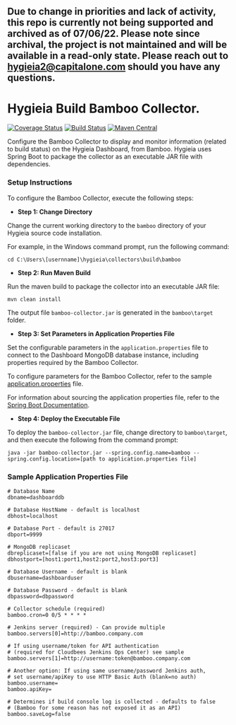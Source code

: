 ## Due to change in priorities and lack of activity, this repo is currently not being supported and archived as of 07/06/22. Please note since archival, the project is not maintained and will be available in a read-only state. Please reach out to hygieia2@capitalone.com should you have any questions.
<!---
    Licensed to the Apache Software Foundation (ASF) under one or more
    contributor license agreements.  See the NOTICE file distributed with
    this work for additional information regarding copyright ownership.
    The ASF licenses this file to You under the Apache License, Version 2.0
    (the "License"); you may not use this file except in compliance with
    the License.  You may obtain a copy of the License at
    
        http://www.apache.org/licenses/LICENSE-2.0
    
    Unless required by applicable law or agreed to in writing, software
    distributed under the License is distributed on an "AS IS" BASIS,
    WITHOUT WARRANTIES OR CONDITIONS OF ANY KIND, either express or implied.
    See the License for the specific language governing permissions and
    limitations under the License.
-->
Hygieia Build Bamboo Collector.
===============================

[![Coverage Status](https://coveralls.io/repos/github/Hygieia/hygieia-build-bamboo-collector/badge.svg?branch=master)](https://coveralls.io/github/Hygieia/hygieia-build-bamboo-collector?branch=master)
[![Build Status](https://travis-ci.org/Hygieia/hygieia-build-bamboo-collector.svg?branch=master)](https://travis-ci.org/Hygieia/hygieia-build-bamboo-collector)
[![Maven Central](https://maven-badges.herokuapp.com/maven-central/com.capitalone.dashboard/bambood-build-collector/badge.svg)](https://maven-badges.herokuapp.com/maven-central/com.capitalone.dashboard/bambood-build-collector/)

Configure the Bamboo Collector to display and monitor information (related to build status) on the Hygieia Dashboard, from Bamboo. Hygieia uses Spring Boot to package the collector as an executable JAR file with dependencies.

### Setup Instructions

To configure the Bamboo Collector, execute the following steps:

*   **Step 1: Change Directory**

Change the current working directory to the `bamboo` directory of your Hygieia source code installation.

For example, in the Windows command prompt, run the following command:

```
cd C:\Users\[usernname]\hygieia\collectors\build\bamboo
```

*   **Step 2: Run Maven Build**

Run the maven build to package the collector into an executable JAR file:

``` 
mvn clean install
```

The output file `bamboo-collector.jar` is generated in the `bamboo\target` folder.

*   **Step 3: Set Parameters in Application Properties File**

Set the configurable parameters in the `application.properties` file to connect to the Dashboard MongoDB database instance, including properties required by the Bamboo Collector.

To configure parameters for the Bamboo Collector, refer to the sample [application.properties](#sample-application-properties-file) file.

For information about sourcing the application properties file, refer to the [Spring Boot Documentation](http://docs.spring.io/spring-boot/docs/current-SNAPSHOT/reference/htmlsingle/#boot-features-external-config-application-property-files).

*   **Step 4: Deploy the Executable File**

To deploy the `bamboo-collector.jar` file, change directory to `bamboo\target`, and then execute the following from the command prompt:

```
java -jar bamboo-collector.jar --spring.config.name=bamboo --spring.config.location=[path to application.properties file]
```

### Sample Application Properties File

```properties
# Database Name
dbname=dashboarddb

# Database HostName - default is localhost
dbhost=localhost

# Database Port - default is 27017
dbport=9999

# MongoDB replicaset
dbreplicaset=[false if you are not using MongoDB replicaset]
dbhostport=[host1:port1,host2:port2,host3:port3]

# Database Username - default is blank
dbusername=dashboarduser

# Database Password - default is blank
dbpassword=dbpassword

# Collector schedule (required)
bamboo.cron=0 0/5 * * * *

# Jenkins server (required) - Can provide multiple
bamboo.servers[0]=http://bamboo.company.com

# If using username/token for API authentication
# (required for Cloudbees Jenkins Ops Center) see sample
bamboo.servers[1]=http://username:token@bamboo.company.com

# Another option: If using same username/password Jenkins auth,
# set username/apiKey to use HTTP Basic Auth (blank=no auth)
bamboo.username=
bamboo.apiKey=

# Determines if build console log is collected - defaults to false
# (Bamboo for some reason has not exposed it as an API)
bamboo.saveLog=false
```
